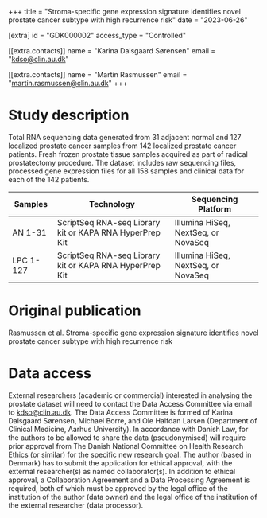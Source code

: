 +++
title = "Stroma-specific gene expression signature identifies novel prostate cancer subtype with high recurrence risk"
date = "2023-06-26"

[extra]
id = "GDK000002"
access_type = "Controlled"

[[extra.contacts]]
name = "Karina Dalsgaard Sørensen"
email = "kdso@clin.au.dk"

[[extra.contacts]]
name = "Martin Rasmussen"
email = "martin.rasmussen@clin.au.dk"
+++

# Study description
Total RNA sequencing data generated from 31 adjacent normal and 127 localized prostate cancer samples from 142 localized prostate cancer patients. Fresh frozen prostate tissue samples acquired as part of radical prostatectomy procedure. The dataset includes raw sequencing files, processed gene expression files for all 158 samples and clinical data for each of the 142 patients.

Samples   | Technology                                              | Sequencing Platform
----------|---------------------------------------------------------|------------------------------------
AN 1-31	  | ScriptSeq RNA-seq Library kit or KAPA RNA HyperPrep Kit | Illumina HiSeq, NextSeq, or NovaSeq
LPC 1-127 | ScriptSeq RNA-seq Library kit or KAPA RNA HyperPrep Kit | Illumina HiSeq, NextSeq, or NovaSeq


# Original publication

Rasmussen et al. Stroma-specific gene expression signature identifies novel prostate cancer subtype with high recurrence risk

# Data access

External researchers (academic or commercial) interested in analysing the prostate dataset will need to contact the Data Access Committee via email to kdso@clin.au.dk. The Data Access Committee is formed of Karina Dalsgaard Sørensen, Michael Borre, and Ole Halfdan Larsen (Department of Clinical Medicine, Aarhus University). In accordance with Danish Law, for the authors to be allowed to share the data (pseudonymised) will require prior approval from The Danish National Committee on Health Research Ethics (or similar) for the specific new research goal. The author (based in Denmark) has to submit the application for ethical approval, with the external researcher(s) as named collaborator(s). In addition to ethical approval, a Collaboration Agreement and a Data Processing Agreement is required, both of which must be approved by the legal office of the institution of the author (data owner) and the legal office of the institution of the external researcher (data processor).
